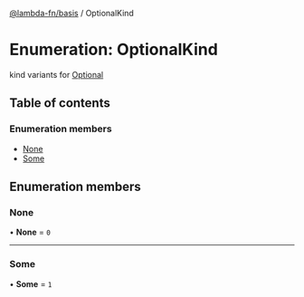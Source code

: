 [@lambda-fn/basis](../README.md) / OptionalKind

# Enumeration: OptionalKind

kind variants for [Optional](../classes/Optional.md)

## Table of contents

### Enumeration members

- [None](OptionalKind.md#none)
- [Some](OptionalKind.md#some)

## Enumeration members

### None

• **None** = `0`

___

### Some

• **Some** = `1`
